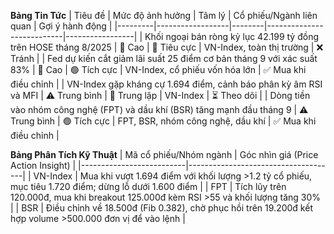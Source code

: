 **Bảng Tin Tức**
| Tiêu đề | Mức độ ảnh hưởng | Tâm lý | Cổ phiếu/Ngành liên quan | Gợi ý hành động |
|---------|------------------|--------|---------------------------|-----------------|
| Khối ngoại bán ròng kỷ lục 42.199 tỷ đồng trên HOSE tháng 8/2025 | 🚨 Cao | 🔴 Tiêu cực | VN-Index, toàn thị trường | ❌ Tránh |
| Fed dự kiến cắt giảm lãi suất 25 điểm cơ bản tháng 9 với xác suất 83% | 🚨 Cao | 🟢 Tích cực | VN-Index, cổ phiếu vốn hóa lớn | ✅ Mua khi điều chỉnh |
| VN-Index gặp kháng cự 1.694 điểm, cảnh báo phân kỳ âm RSI và MFI | ⚠️ Trung bình | 🔵 Trung lập | VN-Index | ⏳ Theo dõi |
| Dòng tiền vào nhóm công nghệ (FPT) và dầu khí (BSR) tăng mạnh đầu tháng 9 | ⚠️ Trung bình | 🟢 Tích cực | FPT, BSR, nhóm công nghệ, dầu khí | ✅ Mua khi điều chỉnh |

**Bảng Phân Tích Kỹ Thuật**
| Mã cổ phiếu/Nhóm ngành | Góc nhìn giá (Price Action Insight) |
|--------------------------|-------------------------------------|
| VN-Index | Mua khi vượt 1.694 điểm với khối lượng >1.2 tỷ cổ phiếu, mục tiêu 1.720 điểm; dừng lỗ dưới 1.600 điểm |
| FPT | Tích lũy trên 120.000đ, mua khi breakout 125.000đ kèm RSI >55 và khối lượng tăng 30% |
| BSR | Điều chỉnh về 18.500đ (Fib 0.382), chờ phục hồi trên 19.200đ kết hợp volume >500.000 đơn vị để vào lệnh |